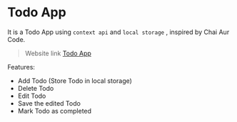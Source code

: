# Todo App

It is a Todo App using `context api` and `local storage` , inspired by Chai Aur Code.

> Website link [Todo App](https://puspak29.github.io/todo_app/)

Features:

- Add Todo (Store Todo in local storage)
- Delete Todo
- Edit Todo
- Save the edited Todo
- Mark Todo as completed